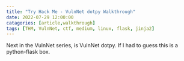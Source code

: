 ```yaml
---
title: "Try Hack Me - VulnNet dotpy Walkthrough"
date: 2022-07-29 12:00:00
catagories: [article,walkthrough]
tags: [THM, VulnNet, ctf, medium, linux, flask, jinja2]
---
```


Next in the VulnNet series, is VulnNet dotpy. If I had to guess this is a python-flask box. 

